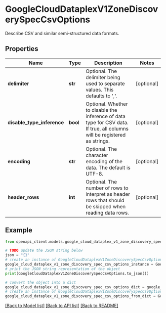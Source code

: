 # GoogleCloudDataplexV1ZoneDiscoverySpecCsvOptions

Describe CSV and similar semi-structured data formats.

## Properties

Name | Type | Description | Notes
------------ | ------------- | ------------- | -------------
**delimiter** | **str** | Optional. The delimiter being used to separate values. This defaults to &#39;,&#39;. | [optional] 
**disable_type_inference** | **bool** | Optional. Whether to disable the inference of data type for CSV data. If true, all columns will be registered as strings. | [optional] 
**encoding** | **str** | Optional. The character encoding of the data. The default is UTF-8. | [optional] 
**header_rows** | **int** | Optional. The number of rows to interpret as header rows that should be skipped when reading data rows. | [optional] 

## Example

```python
from openapi_client.models.google_cloud_dataplex_v1_zone_discovery_spec_csv_options import GoogleCloudDataplexV1ZoneDiscoverySpecCsvOptions

# TODO update the JSON string below
json = "{}"
# create an instance of GoogleCloudDataplexV1ZoneDiscoverySpecCsvOptions from a JSON string
google_cloud_dataplex_v1_zone_discovery_spec_csv_options_instance = GoogleCloudDataplexV1ZoneDiscoverySpecCsvOptions.from_json(json)
# print the JSON string representation of the object
print(GoogleCloudDataplexV1ZoneDiscoverySpecCsvOptions.to_json())

# convert the object into a dict
google_cloud_dataplex_v1_zone_discovery_spec_csv_options_dict = google_cloud_dataplex_v1_zone_discovery_spec_csv_options_instance.to_dict()
# create an instance of GoogleCloudDataplexV1ZoneDiscoverySpecCsvOptions from a dict
google_cloud_dataplex_v1_zone_discovery_spec_csv_options_from_dict = GoogleCloudDataplexV1ZoneDiscoverySpecCsvOptions.from_dict(google_cloud_dataplex_v1_zone_discovery_spec_csv_options_dict)
```
[[Back to Model list]](../README.md#documentation-for-models) [[Back to API list]](../README.md#documentation-for-api-endpoints) [[Back to README]](../README.md)



